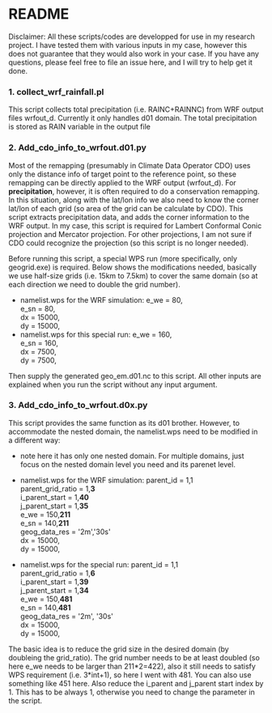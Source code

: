 # README
Disclaimer: All these scripts/codes are developped for use in my research project. I have tested them with various inputs in my case, however this does not guarantee that they would also work in your case. If you have any questions, please feel free to file an issue here, and I will try to help get it done.

### 1. collect_wrf_rainfall.pl
 This script collects total precipitation (i.e. RAINC+RAINNC) from WRF output files wrfout_d. Currently it only handles d01 domain.
 The total precipitation is stored as RAIN variable in the output file


### 2. Add_cdo_info_to_wrfout.d01.py

Most of the remapping (presumably in Climate Data Operator CDO) uses only the distance info of target point to the reference point, so these remapping can be directly applied to the WRF output (wrfout_d). For __precipitation__, however, it is often required to do a conservation remapping. In this situation, along with the lat/lon info we also need to know the corner lat/lon of each grid (so area of the grid can be calculate by CDO). This script extracts precipitation data, and adds the corner information to the WRF output. In my case, this script is required for Lambert Conformal Conic projection and Mercator projection. For other projections, I am not sure if CDO could recognize the projection (so this script is no longer needed).

Before running this script, a special WPS run (more specifically, only geogrid.exe) is required. Below shows the modifications needed, basically we use half-size grids (i.e. 15km to 7.5km) to cover the same domain (so at each direction we need to double the grid number).
- namelist.wps for the WRF simulation:
  e_we          = 80,  
  e_sn          = 80,  
  dx            = 15000,  
  dy            = 15000,  
- namelist.wps for this special run:
  e_we          = 160,  
  e_sn          = 160,  
  dx            = 7500,  
  dy            = 7500,  

Then supply the generated geo_em.d01.nc to this script. All other inputs are explained when you run the script without any input argument.

### 3. Add_cdo_info_to_wrfout.d0x.py
This script provides the same function as its d01 brother. However, to accommodate the nested domain, the namelist.wps need to be modified in a different way:

- note here it has only one nested domain. For multiple domains, just focus on the nested domain level you need and its parenet level.
- namelist.wps for the WRF simulation:
  parent_id         = 1,1  
  parent_grid_ratio = 1,__3__  
  i_parent_start    = 1,__40__  
  j_parent_start    = 1,__35__  
  e_we              = 150,__211__  
  e_sn              = 140,__211__  
  geog_data_res     = '2m','30s'  
  dx                = 15000,  
  dy                = 15000,  

- namelist.wps for the special run:
  parent_id         = 1,1  
  parent_grid_ratio = 1,__6__  
  i_parent_start    = 1,__39__  
  j_parent_start    = 1,__34__  
  e_we              = 150,__481__  
  e_sn              = 140,__481__  
  geog_data_res     = '2m', '30s'  
  dx                = 15000,  
  dy                = 15000,  

The basic idea is to reduce the grid size in the desired domain (by doubleing the grid_ratio). The grid number needs to be at least doubled (so here e_we needs to be larger than 211\*2=422), also it still needs to satisfy WPS requirement (i.e. 3\*int+1), so here I went with 481. You can also use something like 451 here. Also reduce the i_parent and j_parent start index by 1. This has to be always 1, otherwise you need to change the parameter in the script.
